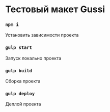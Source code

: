 # Тестовый макет Gussi

### `npm i`

Установить зависимости проекта


### `gulp start`

Запуск локально проекта

### `gulp build`

Сборка проекта

### `gulp deploy`

Деплой проекта


